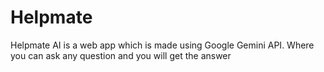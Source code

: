 # Helpmate
Helpmate AI is a web app which is made using Google Gemini API. Where you can ask any question and you will get the answer
